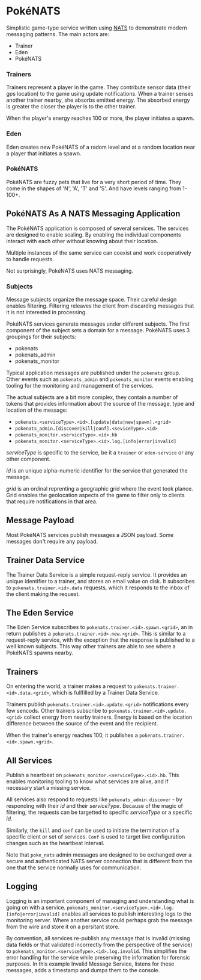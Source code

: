 # PokéNATS
Simplistic game-type service written using [NATS](http://nats.io) to demonstrate modern messaging patterns. The main actors are:

- Trainer
- Eden
- PokéNATS

### Trainers
Trainers represent a player in the game. They contribute sensor data (their gps location) to the game using update notifications. When a trainer senses another trainer nearby, she absorbs emitted energy. The absorbed energy is greater the closer the player is to the other trainer.

When the player's energy reaches 100 or more, the player initiates a spawn.

### Eden
Eden creates new PokéNATS of a radom level and at a random location near a player that initiates a spawn.

### PokéNATS
PokéNATS are fuzzy pets that live for a very short period of time. They come in the shapes of 'N', 'A', 'T' and 'S'. And have levels ranging from 1-100+.

## PokéNATS As A NATS Messaging Application
The PokéNATS application is composed of several services. The services are designed to enable scaling. By enabling the individual components interact with each other without knowing about their location. 

Multiple instances of the same service can coexist and work cooperatively to handle requests.

Not surprisingly, PokéNATS uses NATS messaging.

### Subjects
Message subjects organize the message space. Their careful design enables filtering. Filtering releaves the client from discarding messages that it is not interested in processing.

PokéNATS services generate messages under different subjects. The first component of the subject sets a domain for a message. PokéNATS uses 3 groupings for their subjects:
- pokenats
- pokenats_admin
- pokenats_monitor

Typical application messages are published under the `pokenats` group. Other events such as `pokenats_admin` and `pokenats_monitor` events enabling tooling for the monitoring and management of the services.

The actual subjects are a bit more complex, they contain a number of tokens that provides information about the source of the message, type and location of the message:

- `pokenats.<serviceType>.<id>.[update|data|new|spawn].<grid>`
- `pokenats_admin.[discover|kill|conf].<seviceType>.<id>`
- `pokenats_monitor.<serviceType>.<id>.hb`
- `pokenats_monitor.<serviceType>.<id>.log.[info|error|invalid]`

_serviceType_ is specific to the service, be it a `trainer` or `eden-service` or any other component.

_id_ is an unique alpha-numeric identifier for the service that generated the message.

_grid_ is an ordinal reprenting a geographic grid where the event took plance. Grid enables the geolocation aspects of the game to filter only to clients that require notifications in that area. 

## Message Payload
Most PokéNATS services publish messages a JSON payload. Some messages don't require any payload.

## Trainer Data Service
The Trainer Data Service is a simple request-reply service. It provides an unique identifier to a trainer, and stores an email value on disk. It subscribes to `pokenats.trainer.<id>.data` requests, which it responds to the inbox of the client making the request.

## The Eden Service
The Eden Service subscribes to `pokenats.trainer.<id>.spawn.<grid>`, an in return publishes a `pokenats.trainer.<id>.new.<grid>`. This is similar to a request-reply service, with the exception that the response is published to a well known subjects. This way other trainers are able to see where a PokéNATS spawns nearby.

## Trainers

On entering the world, a trainer makes a request to `pokenats.trainer.<id>.data.<grid>`, which is fullfilled by a Trainer Data Service.

Trainers publish `pokenats.trainer.<id>.update.<grid>` notifications every few sencods. Other trainers subscribe to `pokenats.trainer.<id>.update.<grid>` collect energy from nearby trainers. Energy is based on the location difference between the source of the event and the recipient.

When the trainer's energy reaches 100, it publishes a `pokenats.trainer.<id>.spawn.<grid>`.

## All Services
Publish a heartbeat on `pokenats_monitor.<serviceType>.<id>.hb`. This enables monitoring tooling to know what services are alive, and if necessary start a missing service.

All services also respond to requests like
`pokenats_admin.discover` - by responding with their _id_ and their _serviceType_. Because of the magic of filtering, the requests can be targetted to specific _serviceType_ or a specific _id_.

Similarly, the `kill` and `conf` can be used to initiate the termination of a specific client or set of services. `Conf` is used to target live configuration changes such as the heartbeat interval.

Note that `poke_nats` admin messages are designed to be exchanged over a secure and authenticated NATS server connection that is different from the one that the service normally uses for communication.

## Logging
Logging is an important component of managing and understanding what is going on with a service. `pokenats_monitor.<serviceType>.<id>.log.[info|error|invalid]` enables all services to publish interesting logs to the monitoring server. Where another service could perhaps grab the message from the wire and store it on a persitant store.

By convention, all services re-publish any message that is invalid (missing data fields or that validated incorrectly from the perspective of the service) to `pokenats_monitor.<serviceType>.<id>.log.invalid`. This simplifies the error handling for the service while preserving the information for forensic purposes.  In this example Invalid Message Service, listens for these messages, adds a timestamp and dumps them to the console.
